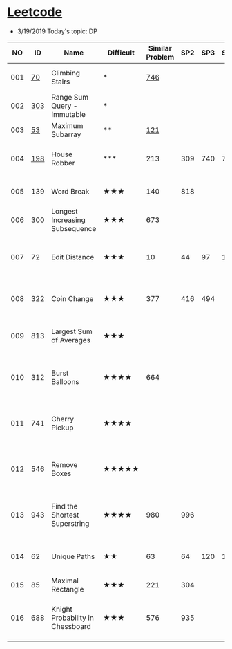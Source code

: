 # [Leetcode](https://leetcode.com/problemset/all/) 
* 3/19/2019 Today's topic: DP

 NO |ID | Name | Difficult | Similar Problem | SP2| SP3| SP4 | SP5 | SP6| SP7| Remark1 
--- | --- | --- | --- | --- |--- |--- |--- |--- |--- |--- |--- 
001|[70](https://leetcode.com/problems/climbing-stairs/) | Climbing Stairs | * | [746](https://leetcode.com/problems/min-cost-climbing-stairs/) |  |   |   |   |    |   |  I: O(n), S = O(n), T = O(n)  
002|[303](https://leetcode.com/problems/range-sum-query-immutable/)| Range Sum Query - Immutable | * |   |   |   |    |   |    |    
003|[53](https://leetcode.com/problems/maximum-subarray/) | Maximum Subarray | ** | [121](https://leetcode.com/problems/best-time-to-buy-and-sell-stock/) |   |   |   |   |    |   |    | 
004|[198](https://leetcode.com/problems/house-robber/) | House Robber | *** | 213 | 309 | 740 | 790 | 801 |    |   |  I: O(n), S = O(3n), T = O(3n)  
005| 139 |	Word Break	|★★★	|140|	818| | | | | |						I: O(n), S = O(n), T = O(n^2)
006|300 |	Longest Increasing Subsequence	|★★★	|673| | | | | | |							
007|72	|Edit Distance	|★★★|	10|	44	|97|	115|	583|	712|	|	I: O(m+n), S = O(mn), T = O(mn)
008|322|	Coin Change|	★★★	|377|	416	|494|	|	|	|	|	I: O(n) + k, S = O(n), T = O(kn)
009|813|	Largest Sum of Averages	|★★★| | | | | | | |							 	I: O(n) + k, S = O(n), T = O(kn^2)
010|312|	Burst Balloons	|★★★★|	664 | ||||||	 						I: O(n), S = O(n^2), T = O(n^3)
011|741|	Cherry Pickup	|★★★★|	|||||||							I: O(n^2), S = O(n^3), T = O(n^3)
012|546|	Remove Boxes	|★★★★★	||||||||							I: O(n), S = O(n^3), T = O(n^4)
013|943|	Find the Shortest Superstring	|★★★★	|980|	996||||||						I: O(n), S = O(n*2^n), T = (n^2*2^n)
014|62|	Unique Paths	|★★|	63|	64|	120|	174|	931|||			I: O(mn), S = O(mn), T = O(mn)
015|85|	Maximal Rectangle	|★★★	|221	|304||||||						
016|688|	Knight Probability in Chessboard	|★★★	|576|	935||||||						I: O(mn) + k, S = O(kmn) T = O(kmn)
